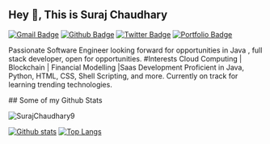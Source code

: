 ## Hey 👋, This is Suraj Chaudhary
[![Gmail Badge](https://img.shields.io/badge/-suraj_chaudhary1@rediffmail.com-c14438?style=flat&logo=Gmail&logoColor=white&link=mailto:suraj_chaudhary1@rediffmail.com)](mailto:suraj_chaudhary1@rediffmail.com) [![Github Badge](https://img.shields.io/badge/-SurajChaudhary9-grey?style=flat&logo=github&logoColor=white&link=https://github.com/SurajChaudhary9/)](https://www.github.com/SurajChaudhary9/) [![Twitter Badge](https://img.shields.io/badge/-S_Chaudhary9-00acee?style=flat&logo=twitter&logoColor=white&link=https://twitter.com/S_Chaudhary9/)](https://www.twitter.com/S_Chaudhary9/) [![Portfolio Badge](https://img.shields.io/badge/portfolio-web-blue?style=flat&link=https://github.com/SurajChaudhary9/)](https://github.com/SurajChaudhary9/) <p align='left'>Passionate Software Engineer looking forward for opportunities in Java , full stack developer, open for opportunities.
#Interests Cloud Computing | Blockchain | Financial Modelling |Saas Development
Proficient in Java, Python, HTML, CSS, Shell Scripting, and more. Currently on track for learning trending technologies.
</p>
## Some of my Github Stats
<p align=left> <img src=https://komarev.com/ghpvc/?username=SurajChaudhary9 alt=SurajChaudhary9 /> </p>

[![Github stats](https://github-readme-stats.vercel.app/api?username=SurajChaudhary9&show_icons=true&include_all_commits=true)](https://github.com/SurajChaudhary9/github-readme-stats)
[![Top Langs](https://github-readme-stats.vercel.app/api/top-langs/?username=SurajChaudhary9&layout=compact)](https://github.com/SurajChaudhary9/github-readme-stats)
